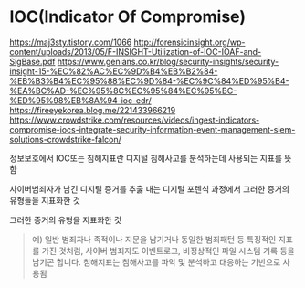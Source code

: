 # IOC(Indicator Of Compromise)

<https://maj3sty.tistory.com/1066>
<http://forensicinsight.org/wp-content/uploads/2013/05/F-INSIGHT-Utilization-of-IOC-IOAF-and-SigBase.pdf>
<https://www.genians.co.kr/blog/security-insights/security-insight-15-%EC%82%AC%EC%9D%B4%EB%B2%84-%EB%B3%B4%EC%95%88%EC%9D%84-%EC%9C%84%ED%95%B4-%EA%BC%AD-%EC%95%8C%EC%95%84%EC%95%BC-%ED%95%98%EB%8A%94-ioc-edr/>
<https://fireeyekorea.blog.me/221433966219>
<https://www.crowdstrike.com/resources/videos/ingest-indicators-compromise-iocs-integrate-security-information-event-management-siem-solutions-crowdstrike-falcon/>

정보보호에서 IOC또는 침해지표란 디지털 침해사고를 분석하는데 사용되는 지표를 뜻함

사이버범죄자가 남긴 디지털 증거를 추춣 내는 디지털 포렌식 과정에서 그러한 증거의 유형들을 지표화한 것

그러한 증거의 유형을 지표화한 것

> 예) 일반 범죄자나 족적이나 지문을 남기거나 동일한 범죄패턴 등 특징적인 지표를 가진 것처럼, 사이버 범죄자도 이벤트로그, 비정상적인 파일 시스템 기록 등을 남기곤 합니다. 
침해지표는 침해사고를 파악 및 분석하고 대응하는 기반으로 사용됨



